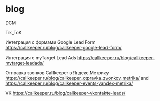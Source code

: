 # blog
DCM






Tik_ToK

Интеграция с формами Google Lead Form
https://callkeeper.ru/blog/callkeeper-google-lead-form/

Интеграция с myTarget Lead Ads
https://callkeeper.ru/blog/callkeeper-mytarget-leadads/

Отправка звонков Callkeeper в Яндекс.Метрику
https://callkeeper.ru/blog/callkeeper_otpravka_zvonkov_metrika/ and https://callkeeper.ru/blog/callkeeper-events-yandex-metrika/




VK
https://callkeeper.ru/blog/callkeeper-vkontakte-leads/
